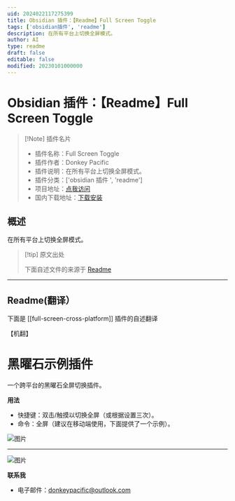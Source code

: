 ```yaml
---
uid: 2024022117275399
title: Obsidian 插件：【Readme】Full Screen Toggle
tags: ['obsidian插件', 'readme']
description: 在所有平台上切换全屏模式。
author: AI
type: readme
draft: false
editable: false
modified: 20230101000000
---
```


# Obsidian 插件：【Readme】Full Screen Toggle

> [!Note] 插件名片
> - 插件名称：Full Screen Toggle
> - 插件作者：Donkey Pacific
> - 插件说明：在所有平台上切换全屏模式。
> - 插件分类：['obsidian 插件 ', 'readme']
> - 项目地址：[点我访问](https://github.com/DonkeyPacific/obsidian-full-screen-cross-platform-plugin)
> - 国内下载地址：[下载安装](https://pkmer.cn/products/plugin/pluginMarket/?full-screen-cross-platform)

## 概述

在所有平台上切换全屏模式。

> [!tip] 原文出处
>
>下面自述文件的来源于 [Readme](https://ghproxy.net/https://raw.githubusercontent.com/DonkeyPacific/obsidian-full-screen-cross-platform-plugin/main/README.md)
>

---

## Readme(翻译）

下面是 [[full-screen-cross-platform]] 插件的自述翻译

【机翻】

# 黑曜石示例插件

一个跨平台的黑曜石全屏切换插件。

**用法**

- 快捷键：双击/触摸以切换全屏（或根据设置三次）。
- 命令：全屏（建议在移动端使用，下面提供了一个示例）。

![图片](https://cdn.pkmer.cn/covers/full-screen-cross-platform_2_0.png!pkmer)

***

![图片](https://cdn.pkmer.cn/covers/full-screen-cross-platform_2_1.png!pkmer)

**联系我**

- 电子邮件：donkeypacific@outlook.com



